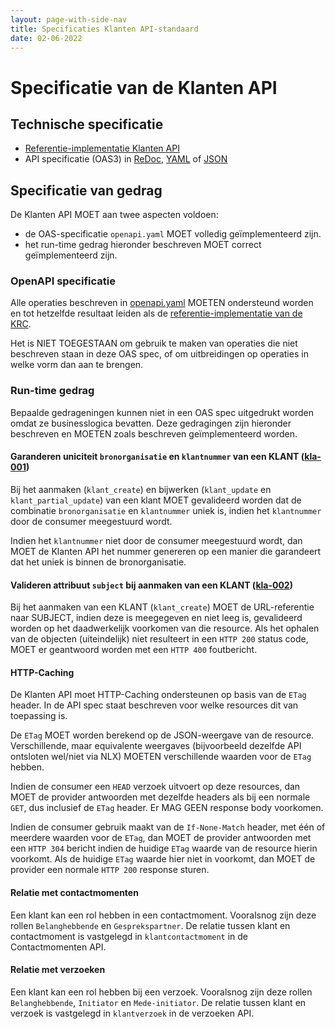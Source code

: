 ```yaml
---
layout: page-with-side-nav
title: Specificaties Klanten API-standaard
date: 02-06-2022
---
```


# Specificatie van de Klanten API

## Technische specificatie

* [Referentie-implementatie Klanten API](https://klanten-api.vng.cloud)
* API specificatie (OAS3) in
  [ReDoc](../../redoc-io-klanten),
  [YAML](https://klanten-api.vng.cloud/api/v1/schema/openapi.yaml) of
  [JSON](https://klanten-api.vng.cloud/api/v1/schema/openapi.json)

## Specificatie van gedrag

De Klanten API MOET aan twee aspecten voldoen:

* de OAS-specificatie `openapi.yaml` MOET volledig geïmplementeerd zijn.
* het run-time gedrag hieronder beschreven MOET correct geïmplementeerd zijn.

### OpenAPI specificatie

Alle operaties beschreven in [openapi.yaml](https://klanten-api.vng.cloud/api/v1/schema/openapi.yaml) MOETEN ondersteund worden en tot hetzelfde resultaat leiden als de [referentie-implementatie van de KRC](https://klanten-api.vng.cloud).

Het is NIET TOEGESTAAN om gebruik te maken van operaties die niet beschreven staan in deze OAS spec, of om uitbreidingen op operaties in welke vorm dan aan te brengen.

### Run-time gedrag

Bepaalde gedrageningen kunnen niet in een OAS spec uitgedrukt worden omdat ze businesslogica bevatten. Deze gedragingen zijn hieronder beschreven en MOETEN zoals beschreven geïmplementeerd worden.

#### **<a name="kla-001">Garanderen uniciteit `bronorganisatie` en `klantnummer` van een KLANT ([kla-001](#kla-001))</a>**

Bij het aanmaken (`klant_create`) en bijwerken (`klant_update` en `klant_partial_update`) van een klant MOET gevalideerd worden dat de combinatie `bronorganisatie` en `klantnummer` uniek is, indien het `klantnummer` door de consumer meegestuurd wordt.

Indien het `klantnummer` niet door de consumer meegestuurd wordt, dan MOET de Klanten API het nummer genereren op een manier die garandeert dat het uniek is binnen de bronorganisatie.

#### **<a name="kla-002">Valideren attribuut `subject` bij aanmaken van een KLANT ([kla-002](#kla-002))</a>**

Bij het aanmaken van een KLANT (`klant_create`) MOET de URL-referentie naar SUBJECT, indien deze is meegegeven en niet leeg is, gevalideerd worden op het daadwerkelijk voorkomen van die resource. Als het ophalen van de objecten (uiteindelijk) niet resulteert in een `HTTP 200` status code, MOET er geantwoord worden met een `HTTP 400` foutbericht.

#### HTTP-Caching

De Klanten API moet HTTP-Caching ondersteunen op basis van de `ETag` header. In de API spec staat beschreven voor welke resources dit van toepassing is.

De `ETag` MOET worden berekend op de JSON-weergave van de resource. Verschillende, maar equivalente weergaves (bijvoorbeeld dezelfde API ontsloten wel/niet via NLX) MOETEN verschillende waarden voor de `ETag` hebben.

Indien de consumer een `HEAD` verzoek uitvoert op deze resources, dan MOET de provider antwoorden met dezelfde headers als bij een normale `GET`, dus inclusief de `ETag` header. Er MAG GEEN response body voorkomen.

Indien de consumer gebruik maakt van de `If-None-Match` header, met één of meerdere waarden voor de `ETag`, dan MOET de provider antwoorden met een `HTTP 304` bericht indien de huidige `ETag` waarde van de resource hierin voorkomt. Als de huidige `ETag` waarde hier niet in voorkomt, dan MOET de provider een normale `HTTP 200` response sturen.

#### Relatie met contactmomenten

Een klant kan een rol hebben in een contactmoment. Vooralsnog zijn deze rollen `Belanghebbende` en `Gesprekspartner`. De relatie tussen klant en contactmoment is vastgelegd in `klantcontactmoment` in de Contactmomenten API.

#### Relatie met verzoeken

Een klant kan een rol hebben bij een verzoek. Vooralsnog zijn deze rollen `Belanghebbende`, `Initiator` en `Mede-initiator`. De relatie tussen klant en verzoek is vastgelegd in `klantverzoek` in de verzoeken API.
<br/>